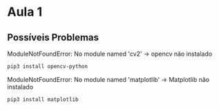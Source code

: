 # Aula 1

## Possíveis Problemas

ModuleNotFoundError: No module named 'cv2' -> opencv não instalado

```bash
pip3 install opencv-python
```

ModuleNotFoundError: No module named 'matplotlib' -> Matplotlib não instalado

```bash
pip3 install matplotlib
```

